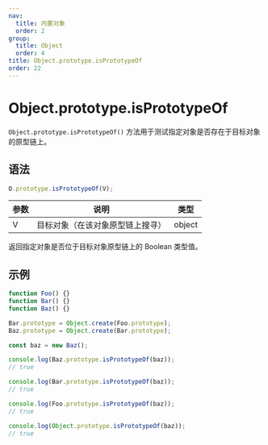 ```yaml
---
nav:
  title: 内置对象
  order: 2
group:
  title: Object
  order: 4
title: Object.prototype.isPrototypeOf
order: 22
---
```


# Object.prototype.isPrototypeOf

`Object.prototype.isPrototypeOf()` 方法用于测试指定对象是否存在于目标对象的原型链上。

## 语法

```js
O.prototype.isPrototypeOf(V);
```

| 参数 | 说明                             | 类型   |
| ---- | -------------------------------- | ------ |
| V    | 目标对象（在该对象原型链上搜寻） | object |

返回指定对象是否位于目标对象原型链上的 Boolean 类型值。

## 示例

```js
function Foo() {}
function Bar() {}
function Baz() {}

Bar.prototype = Object.create(Foo.prototype);
Baz.prototype = Object.create(Bar.prototype);

const baz = new Baz();

console.log(Baz.prototype.isPrototypeOf(baz));
// true

console.log(Bar.prototype.isPrototypeOf(baz));
// true

console.log(Foo.prototype.isPrototypeOf(baz));
// true

console.log(Object.prototype.isPrototypeOf(baz));
// true
```
